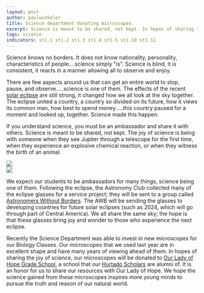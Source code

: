 ```yaml
---
layout: post
author: paulwinkeler
title: Science department donating microscopes.
excerpt: Science is meant to be shared, not kept. In hopes of sharing the joy of science, our microscopes will be donated to Our Lady of Hope Grade School.
tags: science
indicators: st1.1 st1.2 st1.3 st1.4 st1.5 st1.10 st1.11
---
```



Science knows no borders.  It does not know nationality, personality, characteristics of people....science simply "is".  Science is blind, it is consistent, it reacts in a manner allowing all to observe and enjoy.

There are few aspects around us that can get an entire world to stop, pause, and observe.....science is one of them.  The effects of the recent [solar eclipse](http://steam.rockhursths.edu/2017/08/22/Solar-Eclipse.html) are still strong, it changed how we all look at the sky together.  The eclipse united a country, a country so divided on its future, how it views its common man, how best to spend money.....this country paused for a moment and looked up, together.  Science made this happen.

If you understand science, you must be an ambassador and share it with others.  Science is meant to be shared, not kept.  The joy of science is being with someone when they see Jupiter through a telescope for the first time, when they experience an explosive chemical reaction, or when they witness the birth of an animal.  

<div class="flex-wrapper">
  <div class="x1"><img src="{{ site.baseurl }}/img/speakerspace/microscopes-1.JPG"></div>
  <div class="x1"><img src="{{ site.baseurl }}/img/speakerspace/microscopes-2.JPG"></div>
</div>

We expect our students to be ambassadors for many things, science being one of them.  Following the eclipse, the Astronomy Club collected many of the eclipse glasses for a service project; they will be sent to a group called [Astronomers Without Borders](https://astronomerswithoutborders.org/).  The AWB will be sending the glasses to developing countries for future solar eclipses (such as 2024, which will go through part of Central America).  We all share the same sky; the hope is that these glasses bring joy and wonder to those who experience the next eclipse.

Recently the Science Department was able to invest in new microscopes for our Biology Classes.  Our microscopes that we used last year are in excellent shape and have many years of viewing ahead of them.  In hopes of sharing the joy of science, our microscopes will be donated to [Our Lady of Hope Grade School](http://olhkcmo.org/), a school that our [Hurtado Scholars](https://www.rockhursths.edu/pages/about-us/about-us---hurtado-scholars-program) are alumni of.  It is an honor for us to share our resources with Our Lady of Hope. We hope the science gained from these microscopes inspires more young minds to pursue the truth and reason of our natural world.
